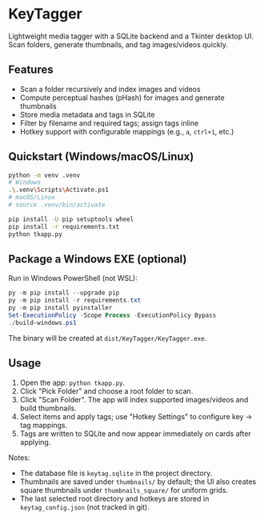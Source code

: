 
# KeyTagger

Lightweight media tagger with a SQLite backend and a Tkinter desktop UI. Scan folders, generate thumbnails, and tag images/videos quickly.

## Features

- Scan a folder recursively and index images and videos
- Compute perceptual hashes (pHash) for images and generate thumbnails
- Store media metadata and tags in SQLite
- Filter by filename and required tags; assign tags inline
- Hotkey support with configurable mappings (e.g., `a`, `ctrl+1`, etc.)

## Quickstart (Windows/macOS/Linux)

```bash
python -m venv .venv
# Windows
.\.venv\Scripts\Activate.ps1
# macOS/Linux
# source .venv/bin/activate

pip install -U pip setuptools wheel
pip install -r requirements.txt
python tkapp.py
```

## Package a Windows EXE (optional)

Run in Windows PowerShell (not WSL):

```powershell
py -m pip install --upgrade pip
py -m pip install -r requirements.txt
py -m pip install pyinstaller
Set-ExecutionPolicy -Scope Process -ExecutionPolicy Bypass
./build-windows.ps1
```

The binary will be created at `dist/KeyTagger/KeyTagger.exe`.

## Usage

1. Open the app: `python tkapp.py`.
2. Click "Pick Folder" and choose a root folder to scan.
3. Click "Scan Folder". The app will index supported images/videos and build thumbnails.
4. Select items and apply tags; use "Hotkey Settings" to configure key → tag mappings.
5. Tags are written to SQLite and now appear immediately on cards after applying.

Notes:
- The database file is `keytag.sqlite` in the project directory.
- Thumbnails are saved under `thumbnails/` by default; the UI also creates square thumbnails under `thumbnails_square/` for uniform grids.
- The last selected root directory and hotkeys are stored in `keytag_config.json` (not tracked in git).
